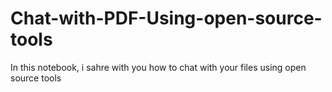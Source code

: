 # Chat-with-PDF-Using-open-source-tools
In this notebook, i sahre with you how to chat with your files using open source tools
